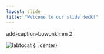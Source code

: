 ```yaml
---
layout: slide
title: "Welcome to our slide deck!"
---
```


add-caption-bowonkimm 2

![labtocat](https://octodex.github.com/images/labtocat.png)
{: .center}
